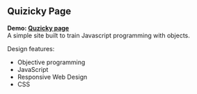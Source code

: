 ## Quizicky Page

**Demo: [Quzicky page](https://dawiddev.github.io/quiz-game/)** <br/>
A simple site built to train Javascript programming with objects.

Design features:

- Objective programming
- JavaScript
- Responsive Web Design
- CSS
